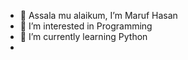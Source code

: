 - 👋 Assala mu alaikum, I’m Maruf Hasan
- 👀 I’m interested in Programming
- 🌱 I’m currently learning Python
- 

